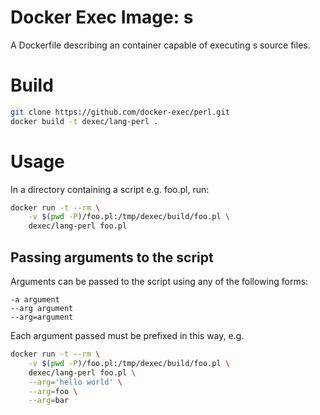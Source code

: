 # Docker Exec Image: s

A Dockerfile describing an container capable of executing s source files.

# Build

```sh
git clone https://github.com/docker-exec/perl.git
docker build -t dexec/lang-perl .
```

# Usage

In a directory containing a script e.g. foo.pl, run:

```sh
docker run -t --rm \
    -v $(pwd -P)/foo.pl:/tmp/dexec/build/foo.pl \
    dexec/lang-perl foo.pl
```

## Passing arguments to the script

Arguments can be passed to the script using any of the following forms:

```
-a argument
--arg argument
--arg=argument
```

Each argument passed must be prefixed in this way, e.g.

```sh
docker run -t --rm \
    -v $(pwd -P)/foo.pl:/tmp/dexec/build/foo.pl \
    dexec/lang-perl foo.pl \
    --arg='hello world' \
    --arg=foo \
    --arg=bar
```
